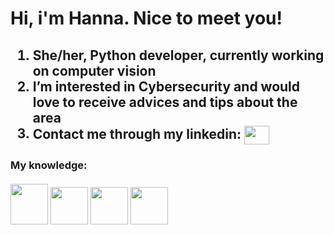 <h1>Hi, i'm Hanna. Nice to meet you!</h1>

<h2>
          <ol>
                    <li>She/her, Python developer, currently working on computer vision</li>
                    <li>I’m interested in Cybersecurity and would love to receive advices and tips about the area</li>
                    <li>Contact me through my linkedin: <a href="https://www.linkedin.com/in/hanna-dias-roger-98a602242/" target="blank"><img src="https://user-images.githubusercontent.com/111011292/211854709-e03ee6b9-bd9e-4b70-95b1-c3514dbce303.png" align= "center" height= "30px" width= "40px"/></a></li>
          </ol>
</h2>

<h3>My knowledge:
          <br><br>
          <img src= "https://user-images.githubusercontent.com/111011292/211857430-9b9ff640-551b-4ae0-986c-2de98f8a3b64.png" height= "65px" width= "60px">
          <img src= "https://user-images.githubusercontent.com/111011292/211858412-f07db10b-3782-4a29-8aa7-44c09f64e692.svg" height= "60px" width= "60px">
          <img src= "https://user-images.githubusercontent.com/111011292/211858806-a9f8703c-6704-4863-8896-1bc58768b004.svg" height= "60px" width= "60px">
          <img src= "https://user-images.githubusercontent.com/111011292/227351072-7390aa1d-1d91-4b93-a01c-362874155fc8.png" height= "60px" width= "60px">
</h3>



